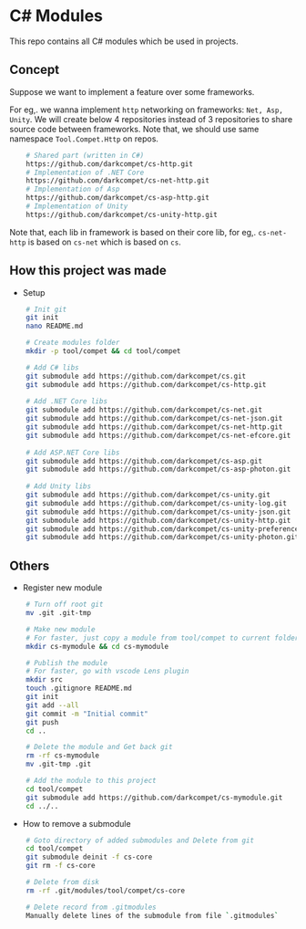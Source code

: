 # C# Modules
This repo contains all C# modules which be used in projects.


## Concept
Suppose we want to implement a feature over some frameworks.

For eg,. we wanna implement `http` networking on frameworks: `Net, Asp, Unity`.
We will create below 4 repositories instead of 3 repositories to share source code between frameworks.
Note that, we should use same namespace `Tool.Compet.Http` on repos.

```bash
	# Shared part (written in C#)
	https://github.com/darkcompet/cs-http.git
	# Implementation of .NET Core
	https://github.com/darkcompet/cs-net-http.git
	# Implementation of Asp
	https://github.com/darkcompet/cs-asp-http.git
	# Implementation of Unity
	https://github.com/darkcompet/cs-unity-http.git
```

Note that, each lib in framework is based on their core lib,
for eg,. `cs-net-http` is based on `cs-net` which is based on `cs`.


## How this project was made

- Setup

```bash
	# Init git
	git init
	nano README.md

	# Create modules folder
	mkdir -p tool/compet && cd tool/compet

	# Add C# libs
	git submodule add https://github.com/darkcompet/cs.git
	git submodule add https://github.com/darkcompet/cs-http.git
	
	# Add .NET Core libs
	git submodule add https://github.com/darkcompet/cs-net.git
	git submodule add https://github.com/darkcompet/cs-net-json.git
	git submodule add https://github.com/darkcompet/cs-net-http.git
	git submodule add https://github.com/darkcompet/cs-net-efcore.git
	
	# Add ASP.NET Core libs
	git submodule add https://github.com/darkcompet/cs-asp.git
	git submodule add https://github.com/darkcompet/cs-asp-photon.git
	
	# Add Unity libs
	git submodule add https://github.com/darkcompet/cs-unity.git
	git submodule add https://github.com/darkcompet/cs-unity-log.git
	git submodule add https://github.com/darkcompet/cs-unity-json.git
	git submodule add https://github.com/darkcompet/cs-unity-http.git
	git submodule add https://github.com/darkcompet/cs-unity-preference.git
	git submodule add https://github.com/darkcompet/cs-unity-photon.git
```


## Others

- Register new module

```bash
	# Turn off root git
	mv .git .git-tmp

	# Make new module
	# For faster, just copy a module from tool/compet to current folder.
	mkdir cs-mymodule && cd cs-mymodule

	# Publish the module
	# For faster, go with vscode Lens plugin
	mkdir src
	touch .gitignore README.md
	git init
	git add --all
	git commit -m "Initial commit"
	git push
	cd ..

	# Delete the module and Get back git
	rm -rf cs-mymodule
	mv .git-tmp .git

	# Add the module to this project
	cd tool/compet
	git submodule add https://github.com/darkcompet/cs-mymodule.git
	cd ../..
```

- How to remove a submodule

```bash
	# Goto directory of added submodules and Delete from git
	cd tool/compet
	git submodule deinit -f cs-core
	git rm -f cs-core

	# Delete from disk
	rm -rf .git/modules/tool/compet/cs-core

	# Delete record from .gitmodules
	Manually delete lines of the submodule from file `.gitmodules`
```
